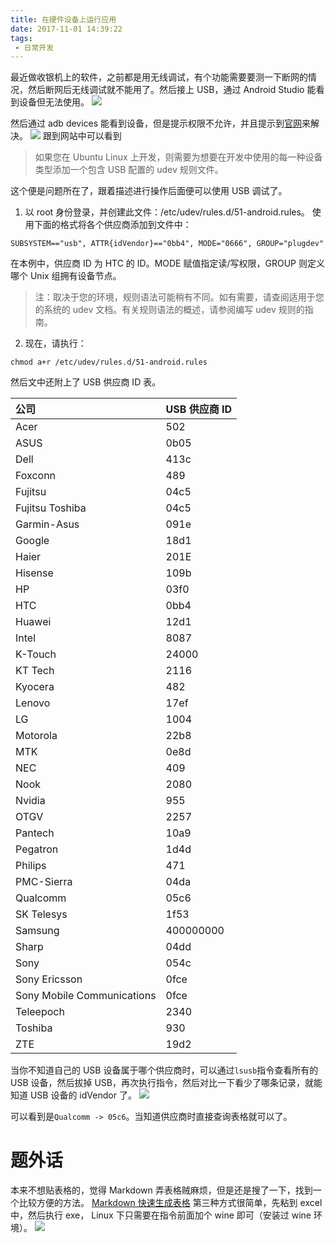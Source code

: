 ```yaml
---
title: 在硬件设备上运行应用
date: 2017-11-01 14:39:22
tags:
 - 日常开发
---
```

最近做收银机上的软件，之前都是用无线调试，有个功能需要要测一下断网的情况，然后断网后无线调试就不能用了。然后接上 USB，通过 Android Studio 能看到设备但无法使用。
![](http://7xryow.com1.z0.glb.clouddn.com/2017/11/01/%E9%80%89%E5%8C%BA_236.png)

然后通过 adb devices 能看到设备，但是提示权限不允许，并且提示到[官网](https://developer.android.com/studio/run/device.html#setting-up)来解决。
![](http://7xryow.com1.z0.glb.clouddn.com/2017/11/01/%E9%80%89%E5%8C%BA_234.png)
跟到网站中可以看到
> 如果您在 Ubuntu Linux 上开发，则需要为想要在开发中使用的每一种设备类型添加一个包含 USB 配置的 udev 规则文件。

这个便是问题所在了，跟着描述进行操作后面便可以使用 USB 调试了。

<!-- more -->

1. 以 root 身份登录，并创建此文件：/etc/udev/rules.d/51-android.rules。
使用下面的格式将各个供应商添加到文件中：
```
SUBSYSTEM=="usb", ATTR{idVendor}=="0bb4", MODE="0666", GROUP="plugdev"
```

在本例中，供应商 ID 为 HTC 的 ID。MODE 赋值指定读/写权限，GROUP 则定义哪个 Unix 组拥有设备节点。

> 注：取决于您的环境，规则语法可能稍有不同。如有需要，请查阅适用于您的系统的 udev 文档。有关规则语法的概述，请参阅编写 udev 规则的指南。

2. 现在，请执行：
```
chmod a+r /etc/udev/rules.d/51-android.rules
```

然后文中还附上了 USB 供应商 ID 表。

|公司|USB 供应商 ID |
|:--|:-- |
|Acer|502 |
|ASUS|0b05 |
|Dell|413c |
|Foxconn|489 |
|Fujitsu|04c5 |
|Fujitsu Toshiba|04c5 |
|Garmin-Asus|091e |
|Google|18d1 |
|Haier|201E |
|Hisense|109b |
|HP|03f0 |
|HTC|0bb4 |
|Huawei|12d1 |
|Intel|8087 |
|K-Touch|24000 |
|KT Tech|2116 |
|Kyocera|482 |
|Lenovo|17ef |
|LG|1004 |
|Motorola|22b8 |
|MTK|0e8d |
|NEC|409 |
|Nook|2080 |
|Nvidia|955 |
|OTGV|2257 |
|Pantech|10a9 |
|Pegatron|1d4d |
|Philips|471 |
|PMC-Sierra|04da |
|Qualcomm|05c6 |
|SK Telesys|1f53 |
|Samsung|400000000 |
|Sharp|04dd |
|Sony|054c |
|Sony Ericsson|0fce |
|Sony Mobile Communications|0fce |
|Teleepoch|2340 |
|Toshiba|930 |
|ZTE|19d2 |
当你不知道自己的 USB 设备属于哪个供应商时，可以通过``lsusb``指令查看所有的 USB 设备，然后拔掉 USB，再次执行指令，然后对比一下看少了哪条记录，就能知道 USB 设备的 idVendor 了。
![](http://7xryow.com1.z0.glb.clouddn.com/2017/11/01/TIM%E5%9B%BE%E7%89%8720171101152639.png)

可以看到是``Qualcomm -> 05c6``。当知道供应商时直接查询表格就可以了。

# 题外话
本来不想贴表格的，觉得 Markdown 弄表格贼麻烦，但是还是搜了一下，找到一个比较方便的方法。
[Markdown 快速生成表格](http://www.jianshu.com/p/abaff828100d)
第三种方式很简单，先粘到 excel 中，然后执行 exe， Linux 下只需要在指令前面加个 wine 即可（安装过 wine 环境）。
![](http://7xryow.com1.z0.glb.clouddn.com/2017/11/01/%E9%80%89%E5%8C%BA_237.png)
